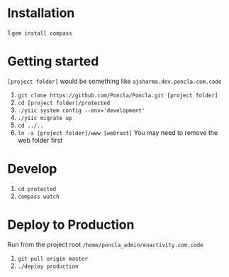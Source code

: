 # Installation
 1.`gem install compass`

# Getting started
`[project folder]` would be something like `ajsharma.dev.poncla.com.code`
 1. `git clone https://github.com/Poncla/Poncla.git [project folder]`
 2. `cd [project folder]/protected`
 3. `./yiic system config --env='development'`
 4. `./yiic migrate up`
 5. `cd ../..`
 7. `ln -s [project folder]/www [webroot]` You may need to remove the web folder first

# Develop
 1. `cd protected`
 2. `compass watch`

# Deploy to Production
Run from the project root `/home/poncla_admin/enactivity.com.code`
 1. `git pull origin master`
 2. `./deploy production`
